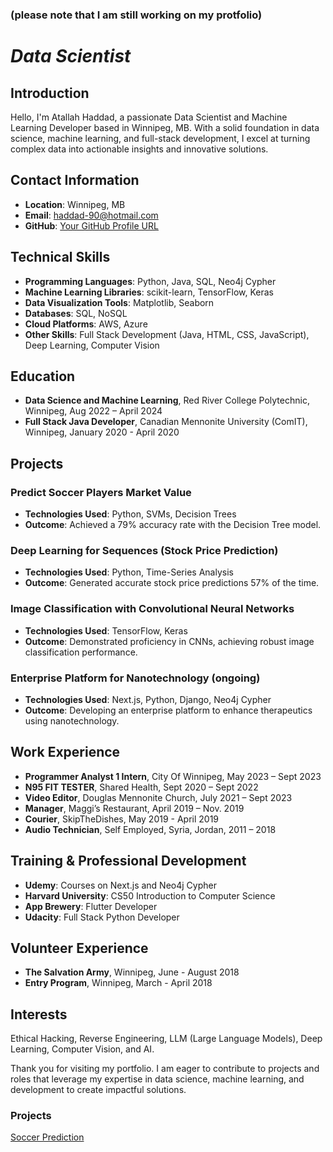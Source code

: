 ### (please note that I am still working on my protfolio)

# *Data Scientist*


## Introduction

Hello, I'm Atallah Haddad, a passionate Data Scientist and Machine Learning Developer based in Winnipeg, MB. With a solid foundation in data science, machine learning, and full-stack development, I excel at turning complex data into actionable insights and innovative solutions.

## Contact Information

- **Location**: Winnipeg, MB
- **Email**: [haddad-90@hotmail.com](mailto:haddad-90@hotmail.com)
- **GitHub**: [Your GitHub Profile URL](https://github.com/haddad142)

## Technical Skills

- **Programming Languages**: Python, Java, SQL, Neo4j Cypher
- **Machine Learning Libraries**: scikit-learn, TensorFlow, Keras
- **Data Visualization Tools**: Matplotlib, Seaborn
- **Databases**: SQL, NoSQL
- **Cloud Platforms**: AWS, Azure
- **Other Skills**: Full Stack Development (Java, HTML, CSS, JavaScript), Deep Learning, Computer Vision

## Education

- **Data Science and Machine Learning**, Red River College Polytechnic, Winnipeg, Aug 2022 – April 2024
- **Full Stack Java Developer**, Canadian Mennonite University (ComIT), Winnipeg, January 2020 - April 2020

## Projects

### Predict Soccer Players Market Value
- **Technologies Used**: Python, SVMs, Decision Trees
- **Outcome**: Achieved a 79% accuracy rate with the Decision Tree model.

### Deep Learning for Sequences (Stock Price Prediction)
- **Technologies Used**: Python, Time-Series Analysis
- **Outcome**: Generated accurate stock price predictions 57% of the time.

### Image Classification with Convolutional Neural Networks
- **Technologies Used**: TensorFlow, Keras
- **Outcome**: Demonstrated proficiency in CNNs, achieving robust image classification performance.

### Enterprise Platform for Nanotechnology (ongoing)
- **Technologies Used**: Next.js, Python, Django, Neo4j Cypher
- **Outcome**: Developing an enterprise platform to enhance therapeutics using nanotechnology.

## Work Experience

- **Programmer Analyst 1 Intern**, City Of Winnipeg, May 2023 – Sept 2023
- **N95 FIT TESTER**, Shared Health, Sept 2020 – Sept 2022
- **Video Editor**, Douglas Mennonite Church, July 2021 – Sept 2023
- **Manager**, Maggi’s Restaurant, April 2019 – Nov. 2019
- **Courier**, SkipTheDishes, May 2019 - April 2019
- **Audio Technician**, Self Employed, Syria, Jordan, 2011 – 2018

## Training & Professional Development

- **Udemy**: Courses on Next.js and Neo4j Cypher
- **Harvard University**: CS50 Introduction to Computer Science
- **App Brewery**: Flutter Developer
- **Udacity**: Full Stack Python Developer

## Volunteer Experience

- **The Salvation Army**, Winnipeg, June - August 2018
- **Entry Program**, Winnipeg, March - April 2018

## Interests

Ethical Hacking, Reverse Engineering, LLM (Large Language Models), Deep Learning, Computer Vision, and AI.

Thank you for visiting my portfolio. I am eager to contribute to projects and roles that leverage my expertise in data science, machine learning, and development to create impactful solutions.























### Projects
[Soccer Prediction](https://github.com/haddad142/soccer_prediction)
